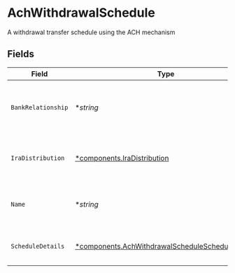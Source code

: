 # AchWithdrawalSchedule

A withdrawal transfer schedule using the ACH mechanism


## Fields

| Field                                                                                                               | Type                                                                                                                | Required                                                                                                            | Description                                                                                                         | Example                                                                                                             |
| ------------------------------------------------------------------------------------------------------------------- | ------------------------------------------------------------------------------------------------------------------- | ------------------------------------------------------------------------------------------------------------------- | ------------------------------------------------------------------------------------------------------------------- | ------------------------------------------------------------------------------------------------------------------- |
| `BankRelationship`                                                                                                  | **string*                                                                                                           | :heavy_minus_sign:                                                                                                  | The name of the bank relationship to be used in the ACH transaction                                                 | accounts/01H8FB90ZRRFWXB4XC2JPJ1D4Y/bankRelationships/651ef9de0dee00240813e60e                                      |
| `IraDistribution`                                                                                                   | [*components.IraDistribution](../../models/components/iradistribution.md)                                           | :heavy_minus_sign:                                                                                                  | The ira distribution info for an IRA account                                                                        |                                                                                                                     |
| `Name`                                                                                                              | **string*                                                                                                           | :heavy_minus_sign:                                                                                                  | The name of the ACH Withdrawal transfer schedule                                                                    | accounts/01H8FB90ZRRFWXB4XC2JPJ1D4Y/achWithdrawalSchedules/40eb6b6f-76ff-4dc9-b8a0-b65a7658f8b1                     |
| `ScheduleDetails`                                                                                                   | [*components.AchWithdrawalScheduleScheduleDetails](../../models/components/achwithdrawalschedulescheduledetails.md) | :heavy_minus_sign:                                                                                                  | The transfer schedule details                                                                                       |                                                                                                                     |